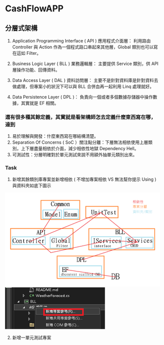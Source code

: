 ﻿# CashFlowAPP

## 分層式架構

1. Application Programming Interface ( API ) 應用程式介面層：
利用路由 Controller 與 Action 作為一個程式路口串起來其他層，Global 類別也可以寫在這如 Filter。

2. Business Logic Layer ( BLL ) 業務邏輯層：
主要提供 Service 類別，供 API 層操作功能、回傳資料。

3. Data Access Layer ( DAL ) 資料訪問層：
主要不是針對資料庫是針對資料去做處理，但專案小的狀況下可以與 BLL 合併血再一起利用 Linq 處理就好。

4. Data Persistence Layer ( DPL )：
負責向一個或者多個數據存儲器中操作數據，其實就是 EF 相關。

### 還有很多種其餘定義，其實就是看架構師怎去定義什麼東西寫在哪，達到

1. 易於理解與開發：什麼東西寫在哪結構清楚。
2. Separation Of Concerns ( SoC ）關注點分離：下層無法相依使用上層類別，上下層盡量相依於介面，減少相依性地獄 Dependency Hell。
3. 可測試性：分層明確對於單元測試來說不用額外抽單元類別出來。

### Task

1. 新增其餘類別庫專案並新增相依 ( 不增加專案相依 VS 無法幫你提示 Using ) 與資料夾如底下圖示

![分層架構與相依性](https://github.com/L1uXO330B7/CashFlowProject/blob/master/BackEnd/Master/Images/%E5%88%86%E5%B1%A4%E6%9E%B6%E6%A7%8B%E8%88%87%E7%9B%B8%E4%BE%9D%E6%80%A7.png)
![新增專案相依](https://github.com/L1uXO330B7/CashFlowProject/blob/master/BackEnd/Master/Images/%E6%96%B0%E5%A2%9E%E5%B0%88%E6%A1%88%E7%9B%B8%E4%BE%9D.png)

2. 新增一單元測試專案

